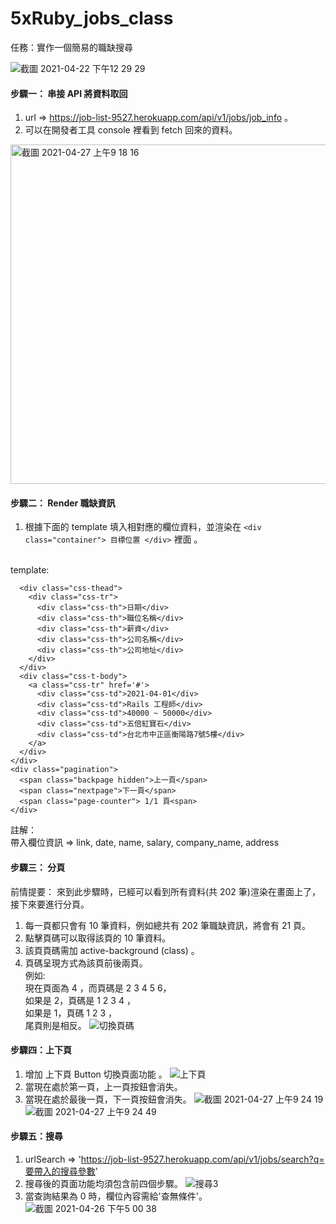 # 5xRuby_jobs_class
任務：實作一個簡易的職缺搜尋

![截圖 2021-04-22 下午12 29 29](https://user-images.githubusercontent.com/67591631/115655717-6e73b300-a366-11eb-9289-3f892d16ed42.png)

#### 步驟一： 串接 API 將資料取回
1. url => https://job-list-9527.herokuapp.com/api/v1/jobs/job_info 。
2. 可以在開發者工具 console 裡看到 fetch 回來的資料。
<img width="543" alt="截圖 2021-04-27 上午9 18 16" src="https://user-images.githubusercontent.com/67591631/116170519-8cac2b00-a739-11eb-9947-fdb6f9222e99.png">

#### 步驟二： Render 職缺資訊
1. 根據下面的 template 填入相對應的欄位資料，並渲染在 `<div class="container"> 目標位置 </div>` 裡面 。
<br>
template:

```<div class="css-table">
  <div class="css-thead">
    <div class="css-tr">
      <div class="css-th">日期</div>
      <div class="css-th">職位名稱</div>
      <div class="css-th">薪資</div>
      <div class="css-th">公司名稱</div>
      <div class="css-th">公司地址</div>
    </div>
  </div>
  <div class="css-t-body">
    <a class="css-tr" href='#'>
      <div class="css-td">2021-04-01</div>
      <div class="css-td">Rails 工程師</div>
      <div class="css-td">40000 ~ 50000</div>
      <div class="css-td">五倍紅寶石</div>
      <div class="css-td">台北市中正區衡陽路7號5樓</div>
    </a>
  </div>
</div>
<div class="pagination">
  <span class="backpage hidden">上一頁</span>
  <span class="nextpage">下一頁</span>
  <span class="page-counter"> 1/1 頁<span>
</div>
```
    
註解：<br>
帶入欄位資訊 => link, date, name, salary, company_name, address

#### 步驟三： 分頁
前情提要：
來到此步驟時，已經可以看到所有資料(共 202 筆)渲染在畫面上了，接下來要進行分頁。

1. 每一頁都只會有 10 筆資料，例如總共有 202 筆職缺資訊，將會有 21 頁。
2. 點擊頁碼可以取得該頁的 10 筆資料。
3. 該頁頁碼需加 active-background (class) 。
4. 頁碼呈現方式為該頁前後兩頁。<br>
例如:<br>
現在頁面為 4 ，而頁碼是 2 3 4 5 6，<br>
如果是 2，頁碼是 1 2 3 4 ，<br>
如果是 1，頁碼 1 2 3 ，<br>
尾頁則是相反。
![切換頁碼](https://user-images.githubusercontent.com/67591631/116170834-24117e00-a73a-11eb-9270-be1d70bd527a.gif)


#### 步驟四：上下頁
1. 增加 上下頁 Button 切換頁面功能 。
![上下頁](https://user-images.githubusercontent.com/67591631/116171111-bca7fe00-a73a-11eb-89e1-b26f83228c01.gif)
2. 當現在處於第一頁，上一頁按鈕會消失。
3. 當現在處於最後一頁，下一頁按鈕會消失。
![截圖 2021-04-27 上午9 24 19](https://user-images.githubusercontent.com/67591631/116170979-76eb3580-a73a-11eb-946b-f98a35ea1027.png)
![截圖 2021-04-27 上午9 24 49](https://user-images.githubusercontent.com/67591631/116170988-7c488000-a73a-11eb-8090-a3a369264291.png)


#### 步驟五：搜尋
1. urlSearch => 'https://job-list-9527.herokuapp.com/api/v1/jobs/search?q=要帶入的搜尋參數'
2. 搜尋後的頁面功能均須包含前四個步驟。
![搜尋3](https://user-images.githubusercontent.com/67591631/116171833-270d6e00-a73c-11eb-8178-e60bae13b9c7.gif)
3. 當查詢結果為 0 時，欄位內容需給'查無條件'。 
![截圖 2021-04-26 下午5 00 38](https://user-images.githubusercontent.com/67591631/116057028-fb917180-a6b0-11eb-8abf-388326128fdb.png)



